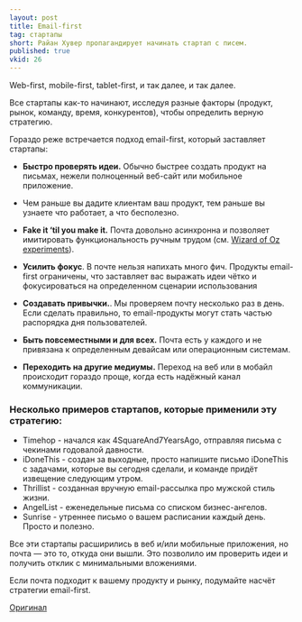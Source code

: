 ```yaml
---
layout: post
title: Email-first
tag: стартапы
short: Райан Хувер пропагандирует начинать стартап с писем.
published: true
vkid: 26
---
```

Web-first, mobile-first, tablet-first, и так далее, и так далее. 

Все стартапы как-то начинают, исследуя разные факторы (продукт, рынок, команду, время, конкурентов), чтобы определить
верную стратегию.

Гораздо реже встречается подход email-first, который заставляет стартапы:

* **Быстро проверять идеи.** Обычно быстрее создать продукт на письмах, нежели полноценный веб-сайт или мобильное приложение.
* 
  Чем раньше вы дадите клиентам ваш продукт, тем раньше вы узнаете что работает, а что бесполезно.
* **Fake it ‘til you make it.**
  Почта довольно асинхронна и позволяет имитировать функциональность ручным трудом (см. [Wizard of Oz experiments](http://en.wikipedia.org/wiki/Wizard_of_Oz_experiment)).

* **Усилить фокус**. В почте нельзя напихать много фич. Продукты email-first ограничены, что заставляет вас
    выражать идеи чётко и фокусироваться на определенном сценарии использования

* **Создавать привычки.**. Мы проверяем почту несколько раз в день. Если сделать правильно, то email-продукты могут
  стать частью распорядка дня пользователей.

* **Быть повсеместными и для всех.** Почта есть у каждого и не привязана к определенным девайсам или операционным системам.

* **Переходить на другие медиумы.** Переход на веб или в мобайл происходит гораздо проще, когда есть надёжный канал коммуникации.


### Несколько примеров стартапов, которые применили эту стратегию:

* Timehop - начался как 4SquareAnd7YearsAgo, отправляя письма с чекинами годовалой давности.
* iDoneThis - создан за выходные, просто напишите письмо  iDoneThis с задачами, которые вы сегодня сделали,
  и команде придёт извещение следующим утром.
* Thrillist - созданная вручную email-рассылка про мужской стиль жизни.
* AngelList - еженедельные письма со списком бизнес-ангелов.
* Sunrise - утреннее письмо о вашем расписании каждый день. Просто и полезно.

Все эти стартапы расширились в веб и/или мобильные приложения, но почта — это то, откуда они вышли. Это позволило им
проверить идеи и получить отклик с минимальными вложениями.

Если почта подходит к вашему продукту и рынку, подумайте насчёт стратегии email-first.

[Оригинал](http://ryanhoover.me/post/43986871442/email-first-startups)

